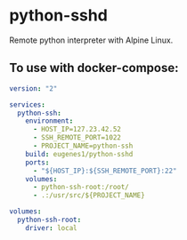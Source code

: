 # python-sshd

Remote python interpreter with Alpine Linux.

## To use with docker-compose:
```yml
version: "2"

services:
  python-ssh:
    environment:
      - HOST_IP=127.23.42.52
      - SSH_REMOTE_PORT=1022
      - PROJECT_NAME=python-ssh
    build: eugenes1/python-sshd
    ports:
      - "${HOST_IP}:${SSH_REMOTE_PORT}:22"
    volumes:
      - python-ssh-root:/root/
      - .:/usr/src/${PROJECT_NAME}

volumes:
  python-ssh-root:
    driver: local
```